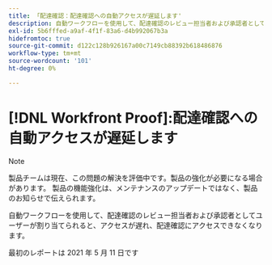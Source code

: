 ```yaml
---
title: 「配達確認：配達確認への自動アクセスが遅延します'
description: 自動ワークフローを使用して、配達確認のレビュー担当者および承認者としてユーザーが割り当てられると、アクセスが遅れ、配達確認にアクセスできなくなります。
exl-id: 5b6fffed-a9af-4f1f-83a6-d4b992067b3a
hidefromtoc: true
source-git-commit: d122c128b926167a00c7149cb88392b618486876
workflow-type: tm+mt
source-wordcount: '101'
ht-degree: 0%

---
```


# [!DNL Workfront Proof]:配達確認への自動アクセスが遅延します

>[!NOTE]
>
>製品チームは現在、この問題の解決を評価中です。製品の強化が必要になる場合があります。 製品の機能強化は、メンテナンスのアップデートではなく、製品のお知らせで伝えられます。

自動ワークフローを使用して、配達確認のレビュー担当者および承認者としてユーザーが割り当てられると、アクセスが遅れ、配達確認にアクセスできなくなります。

最初のレポートは 2021 年 5 月 11 日です
